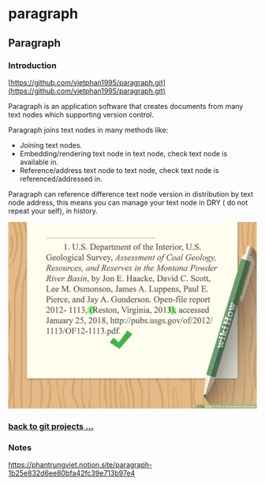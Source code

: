 # paragraph

## Paragraph

### Introduction

[https://github.com/vietphan1995/paragraph.git](https://github.com/vietphan1995/paragraph.git)

Paragraph is an application software that creates documents from many text nodes which supporting version control.

Paragraph joins text nodes in many methods like:

- Joining text nodes.
- Embedding/rendering text node in text node, check text node is available in.
- Reference/address text node to text node, check text node is referenced/addressed in.

Paragraph can reference difference text node version in distribution by text node address, this means you can manage your text node in DRY ( do not repeat your self), in history.

![image.png](image.png)

### [back to git projects …](https://github.com/vietphan1995/projects)

### Notes
https://phantrungviet.notion.site/paragraph-1b25e832d6ee80bfa42fc39e713b97e4